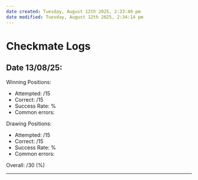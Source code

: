```yaml
---
date created: Tuesday, August 12th 2025, 2:33:40 pm
date modified: Tuesday, August 12th 2025, 2:34:14 pm
---
```


# Checkmate Logs

## Date 13/08/25:

Winning Positions:
- Attempted: /15
- Correct: /15
- Success Rate: %
- Common errors: 

Drawing Positions:
- Attempted: /15
- Correct: /15
- Success Rate: %
- Common errors:

Overall: /30 (%)

***